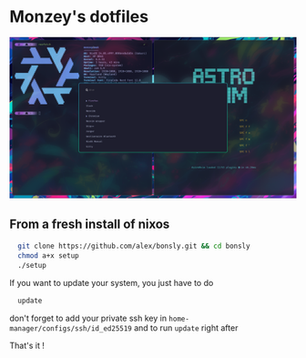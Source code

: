 # Monzey's dotfiles
![Alt text](./preview.png?raw=true "Title")

## From a fresh install of nixos

```bash
  git clone https://github.com/alex/bonsly.git && cd bonsly
  chmod a+x setup
  ./setup
```

If you want to update your system, you just have to do 
```bash
  update
```

don't forget to add your private ssh key in `home-manager/configs/ssh/id_ed25519` and to run `update` right after

That's it !
